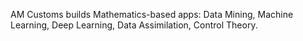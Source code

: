 AM Customs builds Mathematics-based apps: Data Mining, Machine Learning, Deep Learning, Data Assimilation, Control Theory.
